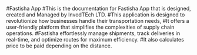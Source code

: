 #Fastisha App
#This is the documentation for Fastisha App that is designed, created and Managed by InvodTEch LTD.
#This application is designed to revolutionize how businesses handle their transportation needs,
#It offers a user-friendly platform that simplifies the complexities of supply chain operations. 
#Fastisha effortlessly manage shipments, track deliveries in real-time, and optimize routes for maximum efficiency.
#It also calculates price to be paid depending on the distance.
